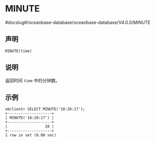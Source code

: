 MINUTE 
===========================
#docslug#/oceanbase-database/oceanbase-database/V4.0.0/MINUTE


声明 
-----------------------

```unknow
MINUTE(time)
```



说明 
-----------------------

返回时间 `time` 中的分钟数。

示例 
-----------------------

```unknow
obclient> SELECT MINUTE('18:20:17');
+--------------------+
| MINUTE('18:20:17') |
+--------------------+
|                 20 |
+--------------------+
1 row in set (0.00 sec)
```


